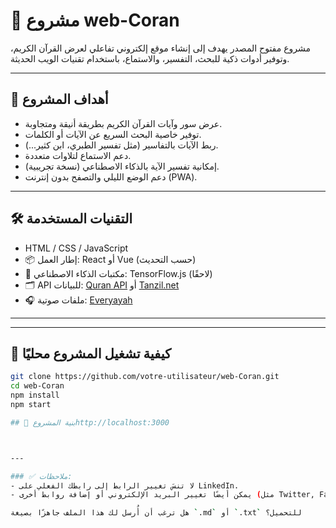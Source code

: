 # 📖 مشروع web-Coran

مشروع مفتوح المصدر يهدف إلى إنشاء موقع إلكتروني تفاعلي لعرض القرآن الكريم، وتوفير أدوات ذكية للبحث، التفسير، والاستماع، باستخدام تقنيات الويب الحديثة.

---

## 🚀 أهداف المشروع

- عرض سور وآيات القرآن الكريم بطريقة أنيقة ومتجاوبة.
- توفير خاصية البحث السريع عن الآيات أو الكلمات.
- ربط الآيات بالتفاسير (مثل تفسير الطبري، ابن كثير...).
- دعم الاستماع لتلاوات متعددة.
- إمكانية تفسير الآية بالذكاء الاصطناعي (نسخة تجريبية).
- دعم الوضع الليلي والتصفح بدون إنترنت (PWA).

---

## 🛠️ التقنيات المستخدمة

- HTML / CSS / JavaScript
- 📦 إطار العمل: React أو Vue (حسب التحديث)
- 🧠 مكتبات الذكاء الاصطناعي: TensorFlow.js (لاحقًا)
- 🗂️ API للبيانات: [Quran API](https://alquran.cloud) أو [Tanzil.net](https://tanzil.net)
- 🎧 ملفات صوتية: [Everyayah](https://everyayah.com)

---

---

## 🧪 كيفية تشغيل المشروع محليًا

```bash
git clone https://github.com/votre-utilisateur/web-Coran.git
cd web-Coran
npm install
npm start

## 📁 بنية المشروعhttp://localhost:3000



---

### ✅ ملاحظات:
- لا تنسَ تغيير الرابط إلى رابطك الفعلي على LinkedIn.
- يمكن أيضًا تغيير البريد الإلكتروني أو إضافة روابط أخرى (مثل Twitter, Facebook, أو الموقع الشخصي).

هل ترغب أن أُرسل لك هذا الملف جاهزًا بصيغة `.md` أو `.txt` للتحميل؟


